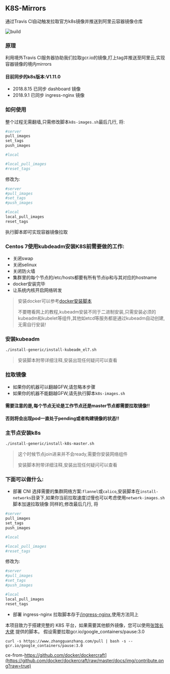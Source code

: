## K8S-Mirrors

通过Travis CI自动触发拉取官方k8s镜像并推送到阿里云容器镜像仓库

![build](https://travis-ci.org/Mr-Linus/k8s-mirrors.svg?branch=master)

### 原理

利用境外Travis CI服务器协助我们拉取gcr.io的镜像,打上tag并推送至阿里云,实现容器镜像的境内mirrors

#### 目前同步的k8s版本:V1.11.0

- 2018.8.15 已同步 dashboard 镜像
- 2018.9.1 已同步 ingress-nginx 镜像

### 如何使用
整个过程无需翻墙,只需修改脚本`k8s-images.sh`最后几行,
将:
```bash
#server
pull_images
set_tags
push_images

#local

#local_pull_images
#reset_tags
```
修改为:
```bash
#server
#pull_images
#set_tags
#push_images

#local
local_pull_images
reset_tags
```

执行脚本即可实现容器镜像拉取

### Centos 7使用kubdeadm安装K8S前需要做的工作:
- 关闭swap
- 关闭selinux
- 关闭防火墙
- 集群里的每个节点的/etc/hosts都要有所有节点ip和与其对应的hostname
- docker安装完毕 
- 让系统内核开启网络转发

> 安装docker可以参考[docker安装脚本](https://github.com/Mr-Linus/shell-repo/blob/master/docker/docker_common.sh)
>
> 不要瞎看网上的教程,kubeadm安装不同于二进制安装,只需安装必须的kubeadm和kubelet等组件,其他如etcd等服务都是通过kubeadm自动创建,无需自行安装!

### 安装kubeadm

```bash
./install-generic/install-kubeadm_el7.sh
```
> 安装脚本附带详细注释,安装出现任何疑问可以查看

### 拉取镜像
- 如果你的机器可以翻越GFW,请忽略本步骤
- 如果你的机器不能翻越GFW,请先执行脚本`k8s-images.sh`

#### 需要注意的是,每个节点无论是工作节点还是master节点都需要拉取镜像!! 
#### 否则将会出现pod一直处于pending或者构建镜像的状态!! 

### 主节点安装k8s
```bash
./install-generic/install-k8s-master.sh
```
> 这个时候节点join进来并不会ready,需要你安装网络组件
>
> 安装脚本附带详细注释,安装出现任何疑问可以查看
### 下面可以做什么:

- 部署 CNI
选择需要的集群网络方案:`flannel`或`calico`,安装脚本在`install-networks`目录下,如果你当前拉取速度过慢也可以考虑使用`network-images.sh`脚本加速拉取镜像
同样的,修改最后几行,
将
```bash
#server
pull_images
set_tags
push_images

#local

#local_pull_images
#reset_tags
```
修改为:
```bash
#server
#pull_images
#set_tags
#push_images

#local
local_pull_images
reset_tags
```
- 部署 ingress-nginx 
拉取脚本存于[/ingress-nginx](/ingress-nginx),使用方法同上

本项目致力于搭建完整的 K8S 平台，如果需要其他额外镜像，您可以使用[张馆长大佬](https://github.com/zhangguanzhang) 提供的脚本。
假设需要拉取gcr.io/google_containers/pause:3.0

```
curl -s https://www.zhangguanzhang.com/pull | bash -s -- gcr.io/google_containers/pause:3.0
```
ce-from-https://github.com/docker/dockercraft](https://github.com/docker/dockercraft/raw/master/docs/img/contribute.png?raw=true)